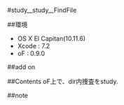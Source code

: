 #study__study__FindFile

##環境
*	OS X El Capitan(10.11.6)
*	Xcode : 7.2
*	oF : 0.9.0

##add on

##Contents
oF上で、dir内捜査をstudy.  

##note






